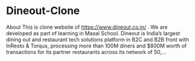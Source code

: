 # Dineout-Clone
About This is clone website of https://www.dineout.co.in/ . We are developed as part of learning in Masai School. Dineout is India’s largest dining out and restaurant tech solutions platform in B2C and B2B front with InResto &amp; Torqus, processing more than 100M diners and $800M worth of transactions for its partner restaurants across its network of 50,…
